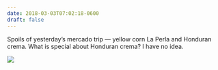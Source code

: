 ```yaml
---
date: 2018-03-03T07:02:18-0600
draft: false
---
```




Spoils of yesterday’s mercado trip — yellow corn La Perla and Honduran crema. What is special about Honduran crema? I have no idea.

![](/images/2018/40735d920d.jpg)



